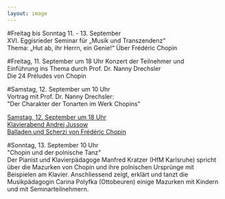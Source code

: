 ```yaml
---
layout: image
---
```


\#Freitag bis Sonntag 11. - 13. September  
XVI. Eggisrieder Seminar für „Musik und Transzendenz“  
Thema: „Hut ab, ihr Herrn, ein Genie!“ Über Frédéric Chopin  

\#Freitag, 11. September um 18 Uhr
Konzert der Teilnehmer und  
Einführung ins Thema durch Prof. Dr. Nanny Drechsler  
Die 24 Préludes von Chopin  

\#Samstag, 12. September um 10 Uhr  
Vortrag mit Prof. Dr. Nanny Drechsler:  
"Der Charakter der Tonarten im Werk Chopins"    

[Samstag, 12. September um 18 Uhr  
 Klavierabend Andrej Jussow  
Balladen und Scherzi von Frédéric Chopin](/veranstaltungen/2015/jussow/)

\#Sonntag, 13. September 10 Uhr  
"Chopin und der polnische Tanz"  
Der Pianist und Klavierpädagoge Manfred Kratzer (HfM Karlsruhe) spricht über die Mazurken von Chopin und ihre polnischen Ursprünge mit Beispielen am Klavier. Anschliessend zeigt, erklärt und tanzt die Musikpädagogin Carina Polyfka (Ottobeuren) einige Mazurken mit Kindern und mit Seminarteilnehmern.
